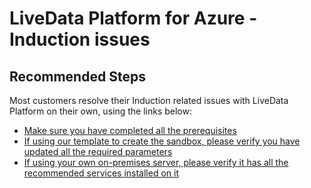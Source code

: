 <properties
  pagetitle="LiveData Platform for Azure - Induction issues"
  service=""
  resource=""
  ms.author="yagohel"
  selfhelptype="Generic"
  supporttopicids="32749576"
  productpesids="16598"
  cloudenvironments="public, fairfax, mooncake, blackforest, ussec, usnat"
  articleid="e65326b1-1bf1-4fc7-bed8-eb9987f38ab2"
  ownershipid="StorageMediaEdge_DataLakeStorageGen2" />
# LiveData Platform for Azure - Induction issues

## **Recommended Steps**

Most customers resolve their Induction related issues with LiveData Platform on their own, using the links below:

* [Make sure you have completed all the prerequisites](https://wandiscosheffield.github.io/wandisco-documentation-private/docs/install-sandbox#prerequisites)
* [If using our template to create the sandbox, please verify you have updated all the required parameters](https://wandiscosheffield.github.io/wandisco-documentation-private/docs/create-hdp-sandbox-vm#required-parameters)
* [If using your own on-premises server, please verify it has all the recommended services installed on it](https://wandiscosheffield.github.io/wandisco-documentation-private/docs/install-sandbox#on-premises-server)
